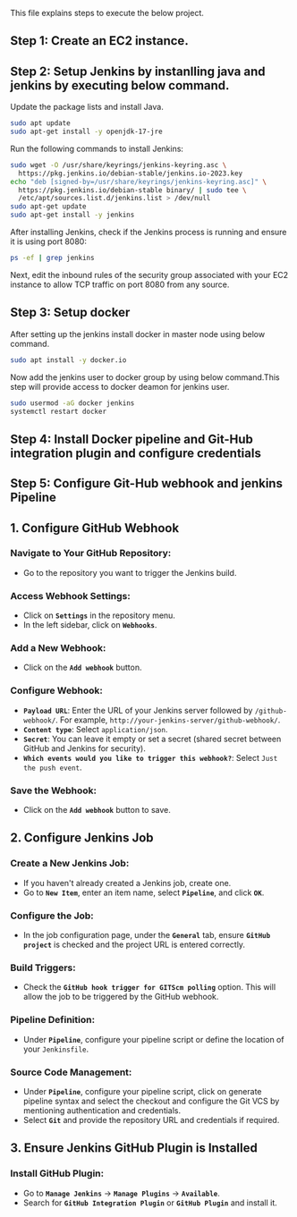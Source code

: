 This file explains steps to execute the below project.

## Step 1: Create an EC2 instance.
## Step 2: Setup Jenkins by instanlling java and jenkins by executing below command.
Update the package lists and install Java.

```sh
sudo apt update
sudo apt-get install -y openjdk-17-jre
```
Run the following commands to install Jenkins:

```sh
sudo wget -O /usr/share/keyrings/jenkins-keyring.asc \
  https://pkg.jenkins.io/debian-stable/jenkins.io-2023.key
echo "deb [signed-by=/usr/share/keyrings/jenkins-keyring.asc]" \
  https://pkg.jenkins.io/debian-stable binary/ | sudo tee \
  /etc/apt/sources.list.d/jenkins.list > /dev/null
sudo apt-get update
sudo apt-get install -y jenkins
```
After installing Jenkins, check if the Jenkins process is running and ensure it is using port 8080:

```sh
ps -ef | grep jenkins
```

Next, edit the inbound rules of the security group associated with your EC2 instance to allow TCP traffic on port 8080 from any source.

## Step 3: Setup docker 
After setting up the jenkins install docker in master node using below command.

```sh
sudo apt install -y docker.io
```

Now add the jenkins user to docker group by using below command.This step will provide access to docker deamon for jenkins user.

```sh
sudo usermod -aG docker jenkins
systemctl restart docker
```
## Step 4: Install Docker pipeline and Git-Hub integration plugin and configure credentials

## Step 5: Configure Git-Hub webhook and jenkins Pipeline

## 1. Configure GitHub Webhook

### Navigate to Your GitHub Repository:
- Go to the repository you want to trigger the Jenkins build.

### Access Webhook Settings:
- Click on **`Settings`** in the repository menu.
- In the left sidebar, click on **`Webhooks`**.

### Add a New Webhook:
- Click on the **`Add webhook`** button.

### Configure Webhook:
- **`Payload URL`**: Enter the URL of your Jenkins server followed by `/github-webhook/`. For example, `http://your-jenkins-server/github-webhook/`.
- **`Content type`**: Select `application/json`.
- **`Secret`**: You can leave it empty or set a secret (shared secret between GitHub and Jenkins for security).
- **`Which events would you like to trigger this webhook?`**: Select `Just the push event`.

### Save the Webhook:
- Click on the **`Add webhook`** button to save.

## 2. Configure Jenkins Job

### Create a New Jenkins Job:
- If you haven't already created a Jenkins job, create one. 
- Go to **`New Item`**, enter an item name, select **`Pipeline`**, and click **`OK`**.

### Configure the Job:
- In the job configuration page, under the **`General`** tab, ensure **`GitHub project`** is checked and the project URL is entered correctly.

### Build Triggers:
- Check the **`GitHub hook trigger for GITScm polling`** option. This will allow the job to be triggered by the GitHub webhook.

### Pipeline Definition:
- Under **`Pipeline`**, configure your pipeline script or define the location of your `Jenkinsfile`.

### Source Code Management:
- Under **`Pipeline`**, configure your pipeline script, click on generate pipeline syntax and select the checkout and configure the Git VCS by mentioning authentication and credentials.
- Select **`Git`** and provide the repository URL and credentials if required.

## 3. Ensure Jenkins GitHub Plugin is Installed

### Install GitHub Plugin:
- Go to **`Manage Jenkins`** -> **`Manage Plugins`** -> **`Available`**.
- Search for **`GitHub Integration Plugin`** or **`GitHub Plugin`** and install it.


